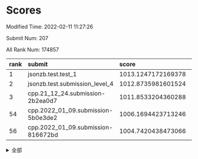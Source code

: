 # Scores

Modified Time: 2022-02-11 11:27:26

Submit Num: 207

All Rank Num: 174857

| rank |               submit               |       score        |       sigma        | pk_num |
| :--- | :--------------------------------- | :----------------- | :----------------- | :----- |
| 1    | jsonzb.test.test_1                 | 1013.1247172169378 | 0.8259166345704506 | 3375   |
| 2    | jsonzb.test.submission_level_4     | 1012.8735981601524 | 0.7969033673538435 | 3381   |
| 3    | cpp.21_12_24.submission-2b2ea0d7   | 1011.8533204360288 | 0.7612064435915333 | 3378   |
| 54   | cpp.2022_01_09.submission-5b0e3de2 | 1006.1694423713246 | 0.7247172371424219 | 3378   |
| 56   | cpp.2022_01_09.submission-816672bd | 1004.7420438473066 | 0.7174654267549622 | 3373   |


<details>
<summary>全部</summary>

| rank |                 submit                 |       score        |       sigma        | pk_num |
| :--- | :------------------------------------- | :----------------- | :----------------- | :----- |
| 1    | jsonzb.test.test_1                     | 1013.1247172169378 | 0.8259166345704506 | 3375   |
| 2    | jsonzb.test.submission_level_4         | 1012.8735981601524 | 0.7969033673538435 | 3381   |
| 3    | cpp.21_12_24.submission-2b2ea0d7       | 1011.8533204360288 | 0.7612064435915333 | 3378   |
| 4    | gobigger.level_3.submission_level_3_28 | 1011.3824889984456 | 0.7917085638258241 | 3378   |
| 5    | gobigger.level_3.submission_level_3_46 | 1011.0782264797509 | 0.7650665145522689 | 3374   |
| 6    | gobigger.level_3.submission_level_3_45 | 1011.0182780880418 | 0.7912510141508267 | 3378   |
| 7    | gobigger.level_3.submission_level_3_36 | 1011.0165193708007 | 0.7552879462965121 | 3383   |
| 8    | gobigger.level_3.submission_level_3_15 | 1010.9939340214713 | 0.7700860422382345 | 3378   |
| 9    | gobigger.level_3.submission_level_3_1  | 1010.9645843936205 | 0.761228763912085  | 3382   |
| 10   | gobigger.level_3.submission_level_3_43 | 1010.7616487728253 | 0.7606407524150253 | 3378   |
| 11   | gobigger.level_3.submission_level_3_41 | 1010.751895832189  | 0.7805072814042543 | 3382   |
| 12   | gobigger.level_3.submission_level_3_10 | 1010.7413945993517 | 0.7689956573757458 | 3378   |
| 13   | gobigger.level_3.submission_level_3_32 | 1010.7096632100498 | 0.8018939514855863 | 3381   |
| 14   | gobigger.level_3.submission_level_3_29 | 1010.5547079088593 | 0.7576864054581992 | 3379   |
| 15   | gobigger.level_3.submission_level_3_9  | 1010.5303888030534 | 0.7557422758336975 | 3382   |
| 16   | gobigger.level_3.submission_level_3_5  | 1010.4688994978214 | 0.7802569854626586 | 3380   |
| 17   | gobigger.level_3.submission_level_3_20 | 1010.4342796334067 | 0.7631886825089491 | 3378   |
| 18   | gobigger.level_3.submission_level_3_42 | 1010.4155380945961 | 0.7687751943830141 | 3375   |
| 19   | gobigger.level_3.submission_level_3_22 | 1010.4050493345878 | 0.7723485004427659 | 3372   |
| 20   | gobigger.level_3.submission_level_3_27 | 1010.3241248704693 | 0.780813342414844  | 3380   |
| 21   | gobigger.level_3.submission_level_3_48 | 1010.2761128235102 | 0.7635249334431561 | 3378   |
| 22   | gobigger.level_3.submission_level_3_23 | 1010.2711252682386 | 0.7603040890108371 | 3380   |
| 23   | gobigger.level_3.submission_level_3_3  | 1010.2605974390783 | 0.742335780602951  | 3376   |
| 24   | gobigger.level_3.submission_level_3_18 | 1010.214952980831  | 0.754456901431812  | 3382   |
| 25   | gobigger.level_3.submission_level_3_38 | 1010.1723147226775 | 0.7631928296887894 | 3377   |
| 26   | gobigger.level_3.submission_level_3_6  | 1010.16643567612   | 0.7727495586793036 | 3378   |
| 27   | gobigger.level_3.submission_level_3_12 | 1010.163567658441  | 0.7618304692687197 | 3380   |
| 28   | gobigger.level_3.submission_level_3_25 | 1010.1065418393118 | 0.784740537019785  | 3376   |
| 29   | gobigger.level_3.submission_level_3_40 | 1010.077164457852  | 0.7556428592210679 | 3379   |
| 30   | gobigger.level_3.submission_level_3_2  | 1010.0535699141248 | 0.7803807151240238 | 3375   |
| 31   | gobigger.level_3.submission_level_3_16 | 1010.0042827380796 | 0.7468182874367841 | 3376   |
| 32   | gobigger.level_3.submission_level_3_8  | 1009.9716123107235 | 0.7537391442363535 | 3376   |
| 33   | gobigger.level_3.submission_level_3_35 | 1009.903874568419  | 0.7682834489894017 | 3383   |
| 34   | gobigger.level_3.submission_level_3_24 | 1009.828567466798  | 0.7663734547379795 | 3380   |
| 35   | gobigger.level_3.submission_level_3_4  | 1009.7869952146868 | 0.7600852285090951 | 3377   |
| 36   | gobigger.level_3.submission_level_3_0  | 1009.6411478577172 | 0.7854521393196711 | 3382   |
| 37   | gobigger.level_3.submission_level_3_39 | 1009.5989223918601 | 0.746823003277715  | 3379   |
| 38   | gobigger.level_3.submission_level_3_11 | 1009.5944015615419 | 0.7371221945266306 | 3383   |
| 39   | gobigger.level_3.submission_level_3_7  | 1009.5751952221566 | 0.7726377978003923 | 3374   |
| 40   | gobigger.level_3.submission_level_3_19 | 1009.4790683505597 | 0.7579137330553183 | 3379   |
| 41   | gobigger.level_3.submission_level_3_13 | 1009.4203228177823 | 0.7463451716216954 | 3381   |
| 42   | gobigger.level_3.submission_level_3_37 | 1009.4115115103378 | 0.7329076529270593 | 3372   |
| 43   | gobigger.level_3.submission_level_3_30 | 1009.3280382532672 | 0.7439514497781035 | 3377   |
| 44   | gobigger.level_3.submission_level_3_34 | 1009.2896864362547 | 0.7411420546713575 | 3380   |
| 45   | gobigger.level_3.submission_level_3_26 | 1009.2799584155777 | 0.7702977504219408 | 3378   |
| 46   | gobigger.level_3.submission_level_3_47 | 1009.261117569063  | 0.7481144928418704 | 3376   |
| 47   | gobigger.level_3.submission_level_3_21 | 1009.2235503917511 | 0.7694514962116538 | 3375   |
| 48   | gobigger.level_3.submission_level_3_31 | 1008.9993385187364 | 0.7424071807718394 | 3376   |
| 49   | gobigger.level_3.submission_level_3_33 | 1008.9698106296624 | 0.7498999562550974 | 3372   |
| 50   | gobigger.level_3.submission_level_3_49 | 1008.7061728641918 | 0.7482300097302624 | 3379   |
| 51   | gobigger.level_3.submission_level_3_14 | 1008.4990063015649 | 0.7430238939980582 | 3373   |
| 52   | gobigger.level_3.submission_level_3_17 | 1008.3246814658934 | 0.7336900939073389 | 3383   |
| 53   | gobigger.level_3.submission_level_3_44 | 1008.1944894268904 | 0.7379672916854801 | 3380   |
| 54   | cpp.2022_01_09.submission-5b0e3de2     | 1006.1694423713246 | 0.7247172371424219 | 3378   |
| 55   | gobigger.level_1.submission_level_1_10 | 1004.9915714079258 | 0.725522643486696  | 3377   |
| 56   | cpp.2022_01_09.submission-816672bd     | 1004.7420438473066 | 0.7174654267549622 | 3373   |
| 57   | gobigger.level_1.submission_level_1_21 | 1004.4996942698126 | 0.7263921228023691 | 3377   |
| 58   | gobigger.level_1.submission_level_1_29 | 1004.4554368840102 | 0.7247200978697053 | 3379   |
| 59   | gobigger.level_1.submission_level_1_22 | 1004.4294725977707 | 0.7216218931445101 | 3374   |
| 60   | gobigger.level_1.submission_level_1_6  | 1004.304831525961  | 0.7244870834174048 | 3381   |
| 61   | gobigger.level_1.submission_level_1_26 | 1004.2014338096238 | 0.7204082533971374 | 3379   |
| 62   | gobigger.level_1.submission_level_1_27 | 1004.1098695638356 | 0.726440940873761  | 3377   |
| 63   | gobigger.level_1.submission_level_1_20 | 1004.0363398637691 | 0.7309016119126651 | 3382   |
| 64   | gobigger.level_1.submission_level_1_15 | 1004.0351557487618 | 0.7136526757385481 | 3373   |
| 65   | gobigger.level_1.submission_level_1_31 | 1004.0314457674104 | 0.7161879613299937 | 3380   |
| 66   | gobigger.level_1.submission_level_1_2  | 1003.979575862364  | 0.6974715581795276 | 3376   |
| 67   | gobigger.level_1.submission_level_1_30 | 1003.6734920232149 | 0.7202614551519516 | 3383   |
| 68   | gobigger.level_1.submission_level_1_39 | 1003.6610417376193 | 0.712855593086266  | 3379   |
| 69   | gobigger.level_1.submission_level_1_33 | 1003.6461659518733 | 0.722211013700945  | 3380   |
| 70   | gobigger.level_1.submission_level_1_3  | 1003.6398283812165 | 0.7149728962199287 | 3381   |
| 71   | gobigger.level_1.submission_level_1_41 | 1003.620407435809  | 0.7175405225076249 | 3381   |
| 72   | gobigger.level_1.submission_level_1_46 | 1003.5569376332938 | 0.7215235334643638 | 3381   |
| 73   | gobigger.level_1.submission_level_1_47 | 1003.4511365294167 | 0.7304455269469659 | 3380   |
| 74   | gobigger.level_1.submission_level_1_14 | 1003.4017452797979 | 0.7087453223984017 | 3378   |
| 75   | gobigger.level_1.submission_level_1_43 | 1003.3648693355296 | 0.7133686577885752 | 3380   |
| 76   | gobigger.level_1.submission_level_1_37 | 1003.3552278841065 | 0.7227582561868096 | 3374   |
| 77   | gobigger.level_1.submission_level_1_35 | 1003.3242239980086 | 0.7144231963184352 | 3376   |
| 78   | gobigger.level_1.submission_level_1_24 | 1003.2915304183547 | 0.7102581774907142 | 3381   |
| 79   | gobigger.level_1.submission_level_1_34 | 1003.2821571460935 | 0.717243527979887  | 3374   |
| 80   | gobigger.level_1.submission_level_1_42 | 1003.2363581841335 | 0.7245357779249488 | 3382   |
| 81   | gobigger.level_1.submission_level_1_1  | 1003.2246853555703 | 0.7203436429934551 | 3381   |
| 82   | gobigger.level_1.submission_level_1_23 | 1003.2122595184514 | 0.7103691373496328 | 3381   |
| 83   | gobigger.level_1.submission_level_1_9  | 1003.2025484076061 | 0.7182838358898932 | 3377   |
| 84   | gobigger.level_1.submission_level_1_4  | 1003.1686892427043 | 0.7203165358281054 | 3378   |
| 85   | gobigger.level_1.submission_level_1_16 | 1003.1367171543068 | 0.7060970762196653 | 3380   |
| 86   | gobigger.level_1.submission_level_1_17 | 1003.1127444049148 | 0.7054988966732385 | 3381   |
| 87   | gobigger.level_1.submission_level_1_48 | 1003.0919579228843 | 0.7287746771873055 | 3377   |
| 88   | gobigger.level_1.submission_level_1_11 | 1003.0145172531039 | 0.7170651190259526 | 3376   |
| 89   | gobigger.level_1.submission_level_1_38 | 1002.9687670716511 | 0.7233199233838542 | 3377   |
| 90   | gobigger.level_1.submission_level_1_8  | 1002.863717454141  | 0.7255812884669365 | 3381   |
| 91   | gobigger.level_1.submission_level_1_0  | 1002.7873523868604 | 0.7164988202180947 | 3372   |
| 92   | gobigger.level_1.submission_level_1_49 | 1002.7641283757706 | 0.7124933658316218 | 3381   |
| 93   | gobigger.level_1.submission_level_1_13 | 1002.6509946187821 | 0.7165893200008975 | 3380   |
| 94   | gobigger.level_1.submission_level_1_36 | 1002.6402536984797 | 0.7092985840385285 | 3383   |
| 95   | gobigger.level_1.submission_level_1_45 | 1002.5973054016163 | 0.704466463714416  | 3377   |
| 96   | gobigger.level_1.submission_level_1_19 | 1002.5222155846448 | 0.722043130559717  | 3382   |
| 97   | gobigger.level_1.submission_level_1_18 | 1002.5064312228203 | 0.7128490917817745 | 3386   |
| 98   | gobigger.level_1.submission_level_1_7  | 1002.454200318166  | 0.7125874948350802 | 3382   |
| 99   | gobigger.level_1.submission_level_1_44 | 1002.4317184287227 | 0.7136514878525466 | 3380   |
| 100  | gobigger.level_1.submission_level_1_32 | 1002.3436142004592 | 0.7097090758335551 | 3381   |
| 101  | gobigger.level_1.submission_level_1_5  | 1002.241347885717  | 0.7183294161457927 | 3381   |
| 102  | gobigger.level_1.submission_level_1_25 | 1002.129319613951  | 0.7119680701000806 | 3382   |
| 103  | gobigger.level_1.submission_level_1_28 | 1002.0960072219166 | 0.718565135646694  | 3379   |
| 104  | gobigger.level_1.submission_level_1_40 | 1002.0914333023765 | 0.715067331450251  | 3375   |
| 105  | gobigger.level_1.submission_level_1_12 | 1002.033739658798  | 0.7203057210484604 | 3380   |
| 106  | gobigger.random.submission_random_32   | 997.2433264724938  | 0.6967904184536473 | 3382   |
| 107  | gobigger.random.submission_random_21   | 997.187156655669   | 0.7018482593985713 | 3382   |
| 108  | gobigger.random.submission_random_8    | 996.7327534050174  | 0.7054705664511947 | 3381   |
| 109  | gobigger.random.submission_random_31   | 996.6286600844372  | 0.714849484163115  | 3380   |
| 110  | gobigger.random.submission_random_36   | 996.6216189499978  | 0.7047065594352023 | 3381   |
| 111  | gobigger.random.submission_random_24   | 996.5924954917399  | 0.7119971295931236 | 3375   |
| 112  | gobigger.random.submission_random_18   | 996.5916825917699  | 0.7064221723539109 | 3382   |
| 113  | gobigger.random.submission_random_2    | 996.4944830411015  | 0.7108428555342843 | 3377   |
| 114  | gobigger.random.submission_random_16   | 996.3956979823291  | 0.7182035135510946 | 3383   |
| 115  | gobigger.random.submission_random_7    | 996.3578405074929  | 0.7114933405486281 | 3381   |
| 116  | gobigger.random.submission_random_39   | 996.3253502073572  | 0.6999127842239512 | 3379   |
| 117  | gobigger.random.submission_random_29   | 996.2869899775907  | 0.7031174439724592 | 3377   |
| 118  | gobigger.random.submission_random_25   | 996.2749912524941  | 0.7162018161436534 | 3382   |
| 119  | gobigger.random.submission_random_42   | 996.2303474944105  | 0.7088535918624929 | 3376   |
| 120  | gobigger.random.submission_random_10   | 996.226556476939   | 0.71737136061334   | 3382   |
| 121  | gobigger.random.submission_random_17   | 996.1885605172272  | 0.7106703935888995 | 3381   |
| 122  | gobigger.random.submission_random_27   | 996.1519732170563  | 0.7068618583701693 | 3378   |
| 123  | gobigger.random.submission_random_14   | 996.1481755152089  | 0.7095390350559359 | 3376   |
| 124  | gobigger.random.submission_random_38   | 996.0628979731239  | 0.7325039064947604 | 3380   |
| 125  | gobigger.random.submission_random_33   | 996.0415562073817  | 0.7014845787347364 | 3377   |
| 126  | gobigger.random.submission_random_43   | 996.0122930888809  | 0.7125497464766951 | 3382   |
| 127  | gobigger.random.submission_random_26   | 995.9878792498632  | 0.7017817183428677 | 3378   |
| 128  | gobigger.random.submission_random_40   | 995.9574818883314  | 0.7120345593828249 | 3374   |
| 129  | gobigger.random.submission_random_28   | 995.9470562504181  | 0.7151878406047154 | 3383   |
| 130  | gobigger.random.submission_random_4    | 995.9324323355479  | 0.7136981390674819 | 3377   |
| 131  | gobigger.random.submission_random_0    | 995.8727273142321  | 0.7095007261282903 | 3386   |
| 132  | gobigger.random.submission_random_3    | 995.8530474422017  | 0.7283040259610752 | 3374   |
| 133  | gobigger.random.submission_random_44   | 995.8253640371042  | 0.7049442450593434 | 3381   |
| 134  | gobigger.random.submission_random_34   | 995.822443682428   | 0.7068299280450024 | 3384   |
| 135  | gobigger.random.submission_random_12   | 995.822042431189   | 0.7067254034427486 | 3378   |
| 136  | gobigger.random.submission_random_46   | 995.7800631295994  | 0.7026121268577008 | 3376   |
| 137  | gobigger.random.submission_random_30   | 995.7707801472694  | 0.692423358584852  | 3382   |
| 138  | gobigger.random.submission_random_11   | 995.7409594132173  | 0.7268281738031571 | 3378   |
| 139  | gobigger.random.submission_random_23   | 995.6892771201185  | 0.71140826435473   | 3378   |
| 140  | gobigger.random.submission_random_35   | 995.633339816766   | 0.7089889042861246 | 3380   |
| 141  | gobigger.random.submission_random_6    | 995.6046549348224  | 0.715088235404422  | 3378   |
| 142  | gobigger.random.submission_random_48   | 995.5712152974877  | 0.7001373818491763 | 3381   |
| 143  | gobigger.random.submission_random_41   | 995.5474999543158  | 0.7144325864185243 | 3379   |
| 144  | gobigger.random.submission_random_15   | 995.5438635195497  | 0.7048533838015348 | 3376   |
| 145  | gobigger.random.submission_random_37   | 995.5402145397027  | 0.7131148336928242 | 3379   |
| 146  | gobigger.random.submission_random_5    | 995.5351624866486  | 0.7186129601875417 | 3379   |
| 147  | gobigger.random.submission_random_45   | 995.4006029389337  | 0.7127541251960636 | 3372   |
| 148  | gobigger.random.submission_random_19   | 995.2655280935202  | 0.7169268113143934 | 3376   |
| 149  | gobigger.random.submission_random_22   | 995.1822900738969  | 0.7050683821567818 | 3379   |
| 150  | gobigger.random.submission_random_9    | 995.16767951079    | 0.7288011820185619 | 3379   |
| 151  | gobigger.random.submission_random_13   | 995.149681498328   | 0.7142182883140814 | 3374   |
| 152  | gobigger.random.submission_random_1    | 995.1081875901871  | 0.7270353130860353 | 3378   |
| 153  | gobigger.random.submission_random_49   | 994.9252236374045  | 0.7136142142644946 | 3382   |
| 154  | gobigger.random.submission_random_47   | 994.87159480738    | 0.7104838254913343 | 3381   |
| 155  | gobigger.random.submission_random_20   | 994.7746619300282  | 0.7134171314148506 | 3377   |
| 156  | gobigger.level_2.submission_level_2_49 | 994.4521585489622  | 0.7292613517285362 | 3377   |
| 157  | gobigger.level_2.submission_level_2_14 | 993.6733272248089  | 0.727716014226198  | 3385   |
| 158  | gobigger.level_2.submission_level_2_25 | 993.5525146226013  | 0.7450779733742997 | 3379   |
| 159  | gobigger.level_2.submission_level_2_21 | 993.4839429266656  | 0.7438894723020046 | 3375   |
| 160  | gobigger.level_2.submission_level_2_20 | 993.3524056701474  | 0.7252198978919433 | 3381   |
| 161  | gobigger.level_2.submission_level_2_22 | 993.1251461655173  | 0.7254094917951014 | 3383   |
| 162  | gobigger.level_2.submission_level_2_35 | 993.1111507033205  | 0.7358918503895783 | 3382   |
| 163  | gobigger.level_2.submission_level_2_2  | 993.0340974612312  | 0.7519396572340264 | 3378   |
| 164  | gobigger.level_2.submission_level_2_36 | 993.0205061500933  | 0.7299185004283207 | 3382   |
| 165  | gobigger.level_2.submission_level_2_8  | 992.9429415334982  | 0.7510293215868096 | 3373   |
| 166  | gobigger.level_2.submission_level_2_27 | 992.7096234623309  | 0.7335825816787197 | 3374   |
| 167  | gobigger.level_2.submission_level_2_42 | 992.623746216266   | 0.7354360112590845 | 3380   |
| 168  | gobigger.level_2.submission_level_2_24 | 992.5977744667721  | 0.7448491108060878 | 3380   |
| 169  | gobigger.level_2.submission_level_2_38 | 992.5958609026086  | 0.7376691048929784 | 3381   |
| 170  | gobigger.level_2.submission_level_2_31 | 992.5766500613208  | 0.7373173953008274 | 3375   |
| 171  | gobigger.level_2.submission_level_2_23 | 992.4761765041033  | 0.7388031712313187 | 3381   |
| 172  | gobigger.level_2.submission_level_2_30 | 992.4761527721396  | 0.7398117513360976 | 3383   |
| 173  | gobigger.level_2.submission_level_2_18 | 992.4413767425507  | 0.7486074502249356 | 3377   |
| 174  | gobigger.level_2.submission_level_2_17 | 992.3273720827643  | 0.7400481317408053 | 3380   |
| 175  | gobigger.level_2.submission_level_2_43 | 992.3145186294138  | 0.7374456256798542 | 3380   |
| 176  | gobigger.level_2.submission_level_2_40 | 992.2089955456069  | 0.7444297812714092 | 3382   |
| 177  | gobigger.level_2.submission_level_2_10 | 992.2050895063885  | 0.7444172602132104 | 3377   |
| 178  | gobigger.level_2.submission_level_2_37 | 992.198858896534   | 0.7593073632447741 | 3381   |
| 179  | gobigger.level_2.submission_level_2_48 | 992.1647990372363  | 0.7494230228716418 | 3379   |
| 180  | gobigger.level_2.submission_level_2_7  | 992.0575146749353  | 0.7482442054869958 | 3376   |
| 181  | gobigger.level_2.submission_level_2_9  | 992.0264844683643  | 0.7478338911860355 | 3376   |
| 182  | gobigger.level_2.submission_level_2_11 | 991.9102521265775  | 0.7447633866996451 | 3372   |
| 183  | gobigger.level_2.submission_level_2_16 | 991.8761828907687  | 0.7550267591943043 | 3379   |
| 184  | gobigger.level_2.submission_level_2_0  | 991.8719858518197  | 0.7347086273898328 | 3380   |
| 185  | gobigger.level_2.submission_level_2_13 | 991.8508148460005  | 0.7361360087293254 | 3380   |
| 186  | gobigger.level_2.submission_level_2_5  | 991.7705750515697  | 0.7399159519131672 | 3376   |
| 187  | gobigger.level_2.submission_level_2_6  | 991.6656861302025  | 0.7382649768289844 | 3373   |
| 188  | gobigger.level_2.submission_level_2_4  | 991.5394409629205  | 0.7704032485032705 | 3379   |
| 189  | gobigger.level_2.submission_level_2_29 | 991.4880250753369  | 0.7512476418091028 | 3381   |
| 190  | gobigger.level_2.submission_level_2_32 | 991.4763276801897  | 0.7611550152998557 | 3383   |
| 191  | gobigger.level_2.submission_level_2_1  | 991.3803938429794  | 0.7462839993086298 | 3383   |
| 192  | gobigger.level_2.submission_level_2_34 | 991.2509004658925  | 0.7744716590204825 | 3379   |
| 193  | gobigger.level_2.submission_level_2_41 | 991.2209316554249  | 0.7563818345906697 | 3380   |
| 194  | gobigger.level_2.submission_level_2_44 | 991.2171999559869  | 0.7411613587628596 | 3380   |
| 195  | gobigger.level_2.submission_level_2_39 | 991.1458270989065  | 0.760452053933208  | 3379   |
| 196  | gobigger.level_2.submission_level_2_46 | 991.0928910966611  | 0.7441861397752376 | 3380   |
| 197  | gobigger.level_2.submission_level_2_28 | 991.0034714428344  | 0.7734172077247554 | 3381   |
| 198  | gobigger.level_2.submission_level_2_45 | 990.9336928310944  | 0.759848726725137  | 3385   |
| 199  | gobigger.level_2.submission_level_2_12 | 990.9246736512514  | 0.7509262200140661 | 3380   |
| 200  | gobigger.level_2.submission_level_2_47 | 990.9203639983347  | 0.7478070767400166 | 3381   |
| 201  | gobigger.level_2.submission_level_2_26 | 990.8534973655109  | 0.7586105951490938 | 3381   |
| 202  | gobigger.level_2.submission_level_2_3  | 990.562644226774   | 0.7638258450887034 | 3380   |
| 203  | gobigger.level_2.submission_level_2_15 | 990.5133904591313  | 0.7814260688368158 | 3378   |
| 204  | gobigger.level_2.submission_level_2_19 | 990.3820016715076  | 0.7804701658254173 | 3383   |
| 205  | gobigger.level_2.submission_level_2_33 | 990.3324098633367  | 0.7588907673940927 | 3379   |
| 206  | gobigger.none.submission_none_0        | 977.8953292460691  | 1.2677064779739131 | 3379   |
| 207  | gobigger.none.submission_none_1        | 977.646668332673   | 1.2643681314469775 | 3380   |

</details>